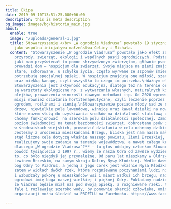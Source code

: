 ```yaml
---
title: Ekipa
date: 2019-09-10T13:51:25.000+06:00
description: this is meta description
bg_image: images/bg/historia_main.jpg
about:
  enable: true
  image: "/uploads/general-1.jpg"
  title: Stowarzyszenie </br> „W ogrodzie Viadrusa” powstało 19 stycznia 2018 r.,
    jako wspólna inicjatywa małżeństwa Celiny i Michała.
  content: "Stowarzyszenie „W ogrodzie Viadrusa” powstało jako efekt zamiłowania do
    przyrody, zwierząt, ekologii i wspólnych pasji ogrodniczych. Podstawowym celem,
    jaki nam przyświecał to pomoc skrzywdzonym zwierzętom, głównie psom i kotom. Stowarzyszenie
    prowadzi dom – hospicjum dla zwierząt. Swoje miejsce na ziemi znajdują tutaj zwierzęta
    stare, schorowane, u schyłku życia, często wyrwane ze szponów śmierci. Wszystkie
    potrzebują specjalnej opieki. W hospicjum znajdują one miłość, szacunek, opiekę
    oraz miękką kanapę, czyli wszystko to czego im potrzeba.\nWażnym elementem działalności
    Stowarzyszenia jest aktywność edukacyjna, dlatego też na terenie organizacji prowadzone
    są warsztaty ekologiczne np. z wytwarzania własnych, naturalnych kosmetyków, destylacji
    olejków, prowadzenia winorośli dawnymi metodami itp. Od 2020 wprowadzamy do naszej
    misji również działania hortiterapeutyczne, czyli leczenie poprzez kontakt z naturą,
    ogrodem, roślinami i ziemią.\nStowarzyszenie posiada młody sad ze starymi odmianami
    drzew, niewielkie pole lawendowe, winnicę oraz kawał działki na nowe pomysły,
    które razem służą do uzyskiwania środków na działalność statutową organizacji.
    Chcemy funkcjonować  na szerokim polu działalności społecznej. Zamierzamy podwyższać
    poziom świadomości na temat bezdomności zwierząt, dobrostanu psów i kotów szczególnie
    w środowiskach wiejskich, prowadzić działania w celu ochrony dzikiej przyrody.
    Jesteśmy z urodzenia mieszkańcami Brzegu, bliska jest nam nasza mała ojczyzna,
    stąd liczne cele dotyczą właśnie naszego powiatu, Ziemi Brzeskiej, choć nierzadko
    realizujemy swoje zadania na terenie województwa, a nawet całego kraju. \n  \n**A
    dlaczego „W ogrodzie Viadrusa”?** – tu głos oddajmy członkom Stowarzyszenia.\nPamiętamy
    powódź tysiąclecia z 1997 r., wiemy że nasza Odra od zawsze wydzierała ludziom
    to, co było niegdyś jej przynależne. Od paru lat mieszkamy w Oldrzyszowicach pod
    Lewinem Brzeskim, na samym skraju Doliny Nysy Kłodzkiej. Wedle dawnych legend
    bóg Odry to Viadrus, a jedną z jego córek jest właśnie Nysa Kłodzka. Mieszkając
    zatem w widłach dwóch rzek, które rozgniewane poczynaniami ludzi nie raz karały
    i wzbudzały pokorę u mieszkańców wsi i miast wzdłuż ich brzegu, nadaliśmy naszemu
    ogrodowi imię boga naszej wielkiej i pięknej Odry. Pokładamy nadzieję w wierze,
    że Viadrus będzie miał nas pod swoją opieką, a rozgniewane rzeki, tocząc swoje
    fale i rozlewając szeroko wody, by ponownie skarcić człowieka, ominą nasz dom.\nDziałalność
    organizacji można śledzić na PROFILU na Facebooku. https://www.facebook.com/WOgrodzieViadrusa"

---
```

